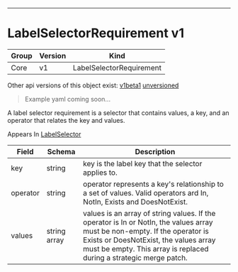 

-----------
# LabelSelectorRequirement v1

Group        | Version     | Kind
------------ | ---------- | -----------
Core | v1 | LabelSelectorRequirement





<aside class="notice">Other api versions of this object exist: <a href="#labelselectorrequirement-v1beta1">v1beta1</a> <a href="#labelselectorrequirement-unversioned">unversioned</a> </aside>

> Example yaml coming soon...


A label selector requirement is a selector that contains values, a key, and an operator that relates the key and values.

<aside class="notice">
Appears In <a href="#labelselector-v1">LabelSelector</a> </aside>

Field        | Schema     | Description
------------ | ---------- | -----------
key | string | key is the label key that the selector applies to.
operator | string | operator represents a key's relationship to a set of values. Valid operators ard In, NotIn, Exists and DoesNotExist.
values | string array | values is an array of string values. If the operator is In or NotIn, the values array must be non-empty. If the operator is Exists or DoesNotExist, the values array must be empty. This array is replaced during a strategic merge patch.






